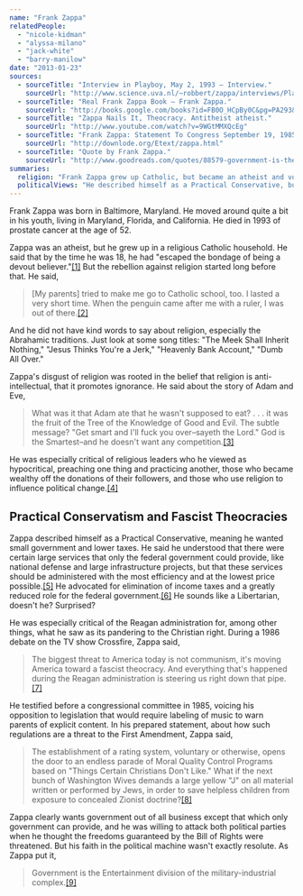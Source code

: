 ```yaml
---
name: "Frank Zappa"
relatedPeople:
  - "nicole-kidman"
  - "alyssa-milano"
  - "jack-white"
  - "barry-manilow"
date: "2013-01-23"
sources:
  - sourceTitle: "Interview in Playboy, May 2, 1993 – Interview."
    sourceUrl: "http://www.science.uva.nl/~robbert/zappa/interviews/Playboy/Interview.html"
  - sourceTitle: "Real Frank Zappa Book – Frank Zappa."
    sourceUrl: "http://books.google.com/books?id=FB0O_HCpBy0C&pg=PA293&dq=frank+zappa+church+and+state&hl=en&sa=X&ei=jGf7UNHxCOaziQLztoCIAg&ved=0CC0Q6AEwAA#v=onepage&q=frank%20zappa%20church%20and%20state&f=false"
  - sourceTitle: "Zappa Nails It, Theocracy. Antitheist atheist."
    sourceUrl: "http://www.youtube.com/watch?v=9WGtMMXQcEg"
  - sourceTitle: "Frank Zappa: Statement To Congress September 19, 1985."
    sourceUrl: "http://downlode.org/Etext/zappa.html"
  - sourceTitle: "Quote by Frank Zappa."
    sourceUrl: "http://www.goodreads.com/quotes/88579-government-is-the-entertainment-division-of-the-military-industrial-complex?auto_login_attempted=true"
summaries:
  religion: "Frank Zappa grew up Catholic, but became an atheist and vocal critic of religion."
  politicalViews: "He described himself as a Practical Conservative, but sounded a lot like a Libertarian."
---
```


Frank Zappa was born in Baltimore, Maryland. He moved around quite a bit in his youth, living in Maryland, Florida, and California. He died in 1993 of prostate cancer at the age of 52.

Zappa was an atheist, but he grew up in a religious Catholic household. He said that by the time he was 18, he had "escaped the bondage of being a devout believer."<a class="source-citation" href="#http%3A%2F%2Fwww.science.uva.nl%2F~robbert%2Fzappa%2Finterviews%2FPlayboy%2FInterview.html" title="Interview in Playboy, May 2, 1993 – Interview.">[1]</a> But the rebellion against religion started long before that. He said,

>[My parents] tried to make me go to Catholic school, too. I lasted a very short time. When the penguin came after me with a ruler, I was out of there.<a class="source-citation" href="#http%3A%2F%2Fwww.science.uva.nl%2F~robbert%2Fzappa%2Finterviews%2FPlayboy%2FInterview.html" title="Interview in Playboy, May 2, 1993 – Interview.">[2]</a>

And he did not have kind words to say about religion, especially the Abrahamic traditions. Just look at some song titles: "The Meek Shall Inherit Nothing," "Jesus Thinks You're a Jerk," "Heavenly Bank Account," "Dumb All Over."

Zappa's disgust of religion was rooted in the belief that religion is anti-intellectual, that it promotes ignorance. He said about the story of Adam and Eve,

>What was it that Adam ate that he wasn't supposed to eat? . . . it was the fruit of the Tree of the Knowledge of Good and Evil. The subtle message? "Get smart and I'll fuck you over–sayeth the Lord." God is the Smartest–and he doesn't want any competition.<a class="source-citation" href="#http%3A%2F%2Fbooks.google.com%2Fbooks%3Fid%3DFB0O_HCpBy0C%26pg%3DPA293%26dq%3Dfrank%2Bzappa%2Bchurch%2Band%2Bstate%26hl%3Den%26sa%3DX%26ei%3DjGf7UNHxCOaziQLztoCIAg%26ved%3D0CC0Q6AEwAA%23v%3Donepage%26q%3Dfrank%2520zappa%2520church%2520and%2520state%26f%3Dfalse" title="Real Frank Zappa Book – Frank Zappa.">[3]</a>

He was especially critical of religious leaders who he viewed as hypocritical, preaching one thing and practicing another, those who became wealthy off the donations of their followers, and those who use religion to influence political change.<a class="source-citation" href="#http%3A%2F%2Fbooks.google.com%2Fbooks%3Fid%3DFB0O_HCpBy0C%26pg%3DPA293%26dq%3Dfrank%2Bzappa%2Bchurch%2Band%2Bstate%26hl%3Den%26sa%3DX%26ei%3DjGf7UNHxCOaziQLztoCIAg%26ved%3D0CC0Q6AEwAA%23v%3Donepage%26q%3Dfrank%2520zappa%2520church%2520and%2520state%26f%3Dfalse" title="Real Frank Zappa Book – Frank Zappa.">[4]</a>

## Practical Conservatism and Fascist Theocracies

Zappa described himself as a Practical Conservative, meaning he wanted small government and lower taxes. He said he understood that there were certain large services that only the federal government could provide, like national defense and large infrastructure projects, but that these services should be administered with the most efficiency and at the lowest price possible.<a class="source-citation" href="#http%3A%2F%2Fbooks.google.com%2Fbooks%3Fid%3DFB0O_HCpBy0C%26pg%3DPA293%26dq%3Dfrank%2Bzappa%2Bchurch%2Band%2Bstate%26hl%3Den%26sa%3DX%26ei%3DjGf7UNHxCOaziQLztoCIAg%26ved%3D0CC0Q6AEwAA%23v%3Donepage%26q%3Dfrank%2520zappa%2520church%2520and%2520state%26f%3Dfalse" title="Real Frank Zappa Book – Frank Zappa.">[5]</a> He advocated for elimination of income taxes and a greatly reduced role for the federal government.<a class="source-citation" href="#http%3A%2F%2Fwww.science.uva.nl%2F~robbert%2Fzappa%2Finterviews%2FPlayboy%2FInterview.html" title="Interview in Playboy, May 2, 1993 – Interview.">[6]</a> He sounds like a Libertarian, doesn't he? Surprised?

He was especially critical of the Reagan administration for, among other things, what he saw as its pandering to the Christian right. During a 1986 debate on the TV show Crossfire, Zappa said,

>The biggest threat to America today is not communism, it's moving America toward a fascist theocracy. And everything that's happened during the Reagan administration is steering us right down that pipe.<a class="source-citation" href="#http%3A%2F%2Fwww.youtube.com%2Fwatch%3Fv%3D9WGtMMXQcEg" title="Zappa Nails It, Theocracy. Antitheist atheist.">[7]</a>

He testified before a congressional committee in 1985, voicing his opposition to legislation that would require labeling of music to warn parents of explicit content. In his prepared statement, about how such regulations are a threat to the First Amendment, Zappa said,

>The establishment of a rating system, voluntary or otherwise, opens the door to an endless parade of Moral Quality Control Programs based on "Things Certain Christians Don't Like." What if the next bunch of Washington Wives demands a large yellow "J" on all material written or performed by Jews, in order to save helpless children from exposure to concealed Zionist doctrine?<a class="source-citation" href="#http%3A%2F%2Fdownlode.org%2FEtext%2Fzappa.html" title="Frank Zappa: Statement To Congress September 19, 1985.">[8]</a>

Zappa clearly wants government out of all business except that which only government can provide, and he was willing to attack both political parties when he thought the freedoms guaranteed by the Bill of Rights were threatened. But his faith in the political machine wasn't exactly resolute. As Zappa put it,

>Government is the Entertainment division of the military-industrial complex.<a class="source-citation" href="#http%3A%2F%2Fwww.goodreads.com%2Fquotes%2F88579-government-is-the-entertainment-division-of-the-military-industrial-complex%3Fauto_login_attempted%3Dtrue" title="Quote by Frank Zappa.">[9]</a>